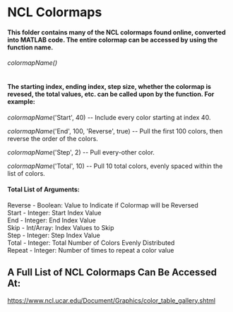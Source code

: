 # NCL Colormaps
#### This folder contains many of the NCL colormaps found online, converted into MATLAB code. The entire colormap can be accessed by using the function name. <br />
*colormapName()*  <br /> <br />
#### The starting index, ending index, step size, whether the colormap is revesed, the total values, etc. can be called upon by the function. For example: <br />
*colormapName*('Start', 40) -- Include every color starting at index 40.

*colormapName*('End', 100, 'Reverse', true) -- Pull the first 100 colors, then reverse the order of the colors.

*colormapName*('Step', 2) -- Pull every-other color.

*colormapName*('Total', 10) -- Pull 10 total colors, evenly spaced within the list of colors. <br />

#### Total List of Arguments:
Reverse - Boolean:      Value to Indicate if Colormap will be Reversed <br />
Start   - Integer:      Start Index Value <br />
End     - Integer:      End Index Value <br />
Skip    - Int/Array:    Index Values to Skip <br />
Step    - Integer:      Step Index Value <br />
Total   - Integer:      Total Number of Colors Evenly Distributed <br />
Repeat  - Integer:      Number of times to repeat a color value <br />

## A Full List of NCL Colormaps Can Be Accessed At: <br />
https://www.ncl.ucar.edu/Document/Graphics/color_table_gallery.shtml
